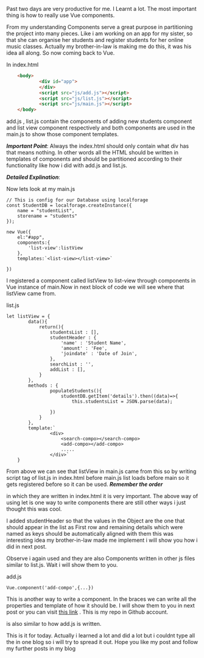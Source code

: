 Past two days are very productive for me. I Learnt a lot. The most important thing is how to really use Vue components.

From my understanding Components serve a great purpose in partitioning the project into many pieces. Like i am working on an app for my sister, so that she can organise her students and register students for her online music classes. Actually my brother-in-law is making me do this, it was his idea all along. So now coming back to Vue.

In index.html

```html
	<body>
    	    <div id="app">
            </div>
            <script src="js/add.js"></script>
            <script src="js/list.js"></script>
            <script src="js/main.js"></script>
	</body>
```

add.js , list.js contain the components of adding new students component and list view component respectively and both components are used in the main.js to show those component templates.

***Important Point***: Always the index.html should only contain what div has that means nothing. In other words all the HTML should be written in templates of components and should be partitioned according to their functionality like how i did with add.js and list.js.



***Detailed Explination***:

Now lets look at my main.js



```vue
// This is config for our Database using localforage
const StudentDB = localforage.createInstance({
	name = "studentList",
	storename = "students"
});

new Vue({
	el:"#app",
	components:{
		'list-view':listView
	},
	templates:`<list-view></list-view>`

})
```

I registered a component called listView to list-view through components in Vue instance of main.Now in next block of code we will see where that listView came from.

list.js

```vue
let listView = {
		data(){
			return(){
				studentsList : [],
				studentHeader : {
					'name' : 'Student Name',
                    'amount' : 'Fee',
                    'joindate' : 'Date of Join',
                },
				searchList : '',
                addList : [],
            }	
		},
        methods : {
                populateStudents(){
                    studentDB.getItem('details').then((data)=>{
                        this.studentsList = JSON.parse(data);
                
            	})    
        	}
    	},
		template:`
                <div>
					<search-compo></search-compo>
                    <add-compo></add-compo>
                    .....
                </div>`
	}
```

From above we can see that listView in main.js came from this so by writing script tag of list.js in index.html before main.js list loads before main so it gets registered before so it can be used. ***Remember the order*** 

in which they are written in index.html it is very important. The above way of using let is one way to write components there are still other ways i just thought this was cool.

I added studentHeader so that the values in the Object are the one that should appear in the list as First row and remaining details which were named as keys should be automatically aligned with them this was interesting idea my brother-in-law made me implement i will show you how i did in next post.

Observe i again used <search-compo></search-compo> and <add-compo></add-compo> they are also Components written in other js files similar to list.js. Wait i will show them to you.



add.js

```vue
Vue.component('add-compo',{...})
```

This is another way to write a component. In the braces we can write all the properties and template of how it should be. I will show them to you in next post or you can visit [this link](https://github.com/filius-fall/student_registration) . This is my repo in Github account.

<search-compo></search-compo> is also similar to how add.js is written.

This is it for today. Actually i learned a lot and did a lot but i couldnt type all the in one blog so i will try to spread it out. Hope you like my post and follow my further posts in my blog